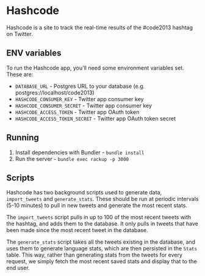 # Hashcode

Hashcode is a site to track the real-time results of the #code2013 hashtag on
Twitter.

## ENV variables

To run the Hashcode app, you'll need some environment variables set. These are:

- `DATABASE_URL` - Postgres URL to your database (e.g. postgres://localhost/code2013)
- `HASHCODE_CONSUMER_KEY` - Twitter app consumer key
- `HASHCODE_CONSUMER_SECRET` - Twitter app consumer key
- `HASHCODE_ACCESS_TOKEN` - Twitter app OAuth token
- `HASHCODE_ACCESS_TOKEN_SECRET` - Twitter app OAuth token secret

## Running

1. Install dependencies with Bundler - `bundle install`
2. Run the server - `bundle exec rackup -p 3000`

## Scripts

Hashcode has two background scripts used to generate data, `import_tweets` and
`generate_stats`. These should be run at periodic intervals (5-10 minutes) to
pull in new tweets and generate the most recent stats.

The `import_tweets` script pulls in up to 100 of the most recent tweets with the
hashtag, and adds them to the database. It only pulls in tweets that have been
made since the most recent tweet in the database.

The `generate_stats` script takes all the tweets existing in the database, and
uses them to generate language stats, which are then persisted in the `Stats`
table. This way, rather than generating stats from the tweets for every request,
we simply fetch the most recent saved stats and display that to the end user.
